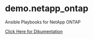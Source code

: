 # demo.netapp_ontap
Ansible Playbooks for NetApp ONTAP

[Click Here for Dikumentation](netapp_ontap.md)
